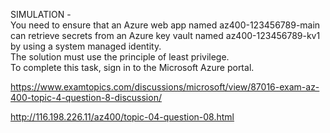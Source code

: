 SIMULATION -<br/>You need to ensure that an Azure web app named az400-123456789-main can retrieve secrets from an Azure key vault named az400-123456789-kv1 by using a system managed identity.<br/>The solution must use the principle of least privilege.<br/>To complete this task, sign in to the Microsoft Azure portal.<br/><p><a href="https://www.examtopics.com/discussions/microsoft/view/87016-exam-az-400-topic-4-question-8-discussion/">https://www.examtopics.com/discussions/microsoft/view/87016-exam-az-400-topic-4-question-8-discussion/</a></p><p><a href="http://116.198.226.11/az400/topic-04-question-08.html">http://116.198.226.11/az400/topic-04-question-08.html</a></p><script src="https://giscus.app/client.js"                    data-repo="azsamples/az204"                    data-repo-id="R_kgDOMRXzDQ"                    data-category="General"                    data-category-id="DIC_kwDOMRXzDc4Cgi27"                    data-mapping="pathname"                    data-strict="0"                    data-reactions-enabled="0"                    data-emit-metadata="0"                    data-input-position="bottom"                    data-theme="preferred_color_scheme"                    data-lang="en"                    crossorigin="anonymous"                    async>                    </script>